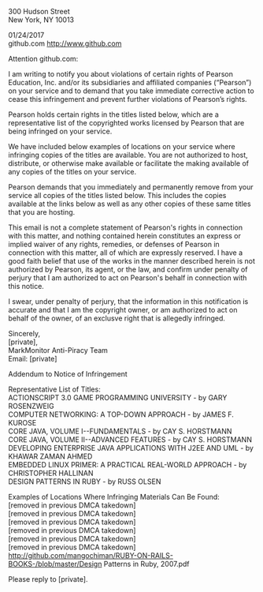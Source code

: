 300 Hudson Street  
New York, NY 10013  

01/24/2017  
github.com http://www.github.com  

Attention github.com:  

I am writing to notify you about violations of certain rights of Pearson Education, Inc. and/or its subsidiaries and affiliated companies (“Pearson”) on your service and to demand that you take immediate corrective action to cease this infringement and prevent further violations of Pearson’s rights.  

Pearson holds certain rights in the titles listed below, which are a representative list of the copyrighted works licensed by Pearson that are being infringed on your service.  

We have included below examples of locations on your service where infringing copies of the titles are available. You are not authorized to host, distribute, or otherwise make available or facilitate the making available of any copies of the titles on your service.  

Pearson demands that you immediately and permanently remove from your service all copies of the titles listed below. This includes the copies available at the links below as well as any other copies of these same titles that you are hosting.  

This email is not a complete statement of Pearson's rights in connection with this matter, and nothing contained herein constitutes an express or implied waiver of any rights, remedies, or defenses of Pearson in connection with this matter, all of which are expressly reserved. I have a good faith belief that use of the works in the manner described herein is not authorized by Pearson, its agent, or the law, and confirm under penalty of perjury that I am authorized to act on Pearson's behalf in connection with this notice.  

I swear, under penalty of perjury, that the information in this notification is accurate and that I am the copyright owner, or am authorized to act on behalf of the owner, of an exclusve right that is allegedly infringed.  

Sincerely,  
[private],  
MarkMonitor Anti-Piracy Team  
Email: [private]  

Addendum to Notice of Infringement  

Representative List of Titles:  
ACTIONSCRIPT 3.0 GAME PROGRAMMING UNIVERSITY - by GARY ROSENZWEIG  
COMPUTER NETWORKING: A TOP-DOWN APPROACH - by JAMES F. KUROSE  
CORE JAVA, VOLUME I--FUNDAMENTALS - by CAY S. HORSTMANN  
CORE JAVA, VOLUME II--ADVANCED FEATURES - by CAY S. HORSTMANN  
DEVELOPING ENTERPRISE JAVA APPLICATIONS WITH J2EE AND UML - by KHAWAR ZAMAN AHMED  
EMBEDDED LINUX PRIMER: A PRACTICAL REAL-WORLD APPROACH - by CHRISTOPHER HALLINAN  
DESIGN PATTERNS IN RUBY - by RUSS OLSEN  

Examples of Locations Where Infringing Materials Can Be Found:  
[removed in previous DMCA takedown]  
[removed in previous DMCA takedown]  
[removed in previous DMCA takedown]  
[removed in previous DMCA takedown]  
[removed in previous DMCA takedown]  
[removed in previous DMCA takedown]  
http://github.com/mangochiman/RUBY-ON-RAILS-BOOKS-/blob/master/Design Patterns in Ruby, 2007.pdf

Please reply to [private].
